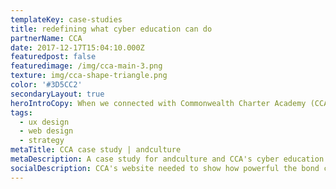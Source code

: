 ```yaml
---
templateKey: case-studies
title: redefining what cyber education can do
partnerName: CCA
date: 2017-12-17T15:04:10.000Z
featuredpost: false
featuredimage: /img/cca-main-3.png
texture: img/cca-shape-triangle.png
color: '#3D5CC2'
secondaryLayout: true
heroIntroCopy: When we connected with Commonwealth Charter Academy (CCA), they had just dropped “Connections” from their name and shifted away from their parent company. Competition for students was fierce among cyber schools, not to mention school districts and private schools.
tags:
  - ux design
  - web design
  - strategy
metaTitle: CCA case study | andculture
metaDescription: A case study for andculture and CCA's cyber education website
socialDescription: CCA's website needed to show how powerful the bond can be between a cyber school and its families. That's when andculture comes in with a little UX and developer magic.
---
```

